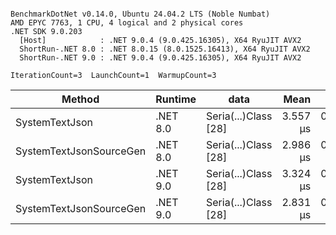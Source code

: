 ```

BenchmarkDotNet v0.14.0, Ubuntu 24.04.2 LTS (Noble Numbat)
AMD EPYC 7763, 1 CPU, 4 logical and 2 physical cores
.NET SDK 9.0.203
  [Host]            : .NET 9.0.4 (9.0.425.16305), X64 RyuJIT AVX2
  ShortRun-.NET 8.0 : .NET 8.0.15 (8.0.1525.16413), X64 RyuJIT AVX2
  ShortRun-.NET 9.0 : .NET 9.0.4 (9.0.425.16305), X64 RyuJIT AVX2

IterationCount=3  LaunchCount=1  WarmupCount=3  

```
| Method                  | Runtime  | data                 | Mean     | Error     | StdDev    | Min      | Max      | Gen0   | Allocated |
|------------------------ |--------- |--------------------- |---------:|----------:|----------:|---------:|---------:|-------:|----------:|
| SystemTextJson          | .NET 8.0 | Seria(...)Class [28] | 3.557 μs | 0.2519 μs | 0.0138 μs | 3.541 μs | 3.568 μs | 0.1259 |   2.07 KB |
| SystemTextJsonSourceGen | .NET 8.0 | Seria(...)Class [28] | 2.986 μs | 0.3915 μs | 0.0215 μs | 2.971 μs | 3.010 μs | 0.1335 |    2.2 KB |
| SystemTextJson          | .NET 9.0 | Seria(...)Class [28] | 3.324 μs | 0.2557 μs | 0.0140 μs | 3.308 μs | 3.335 μs | 0.1259 |   2.07 KB |
| SystemTextJsonSourceGen | .NET 9.0 | Seria(...)Class [28] | 2.831 μs | 0.1225 μs | 0.0067 μs | 2.827 μs | 2.838 μs | 0.1335 |    2.2 KB |
